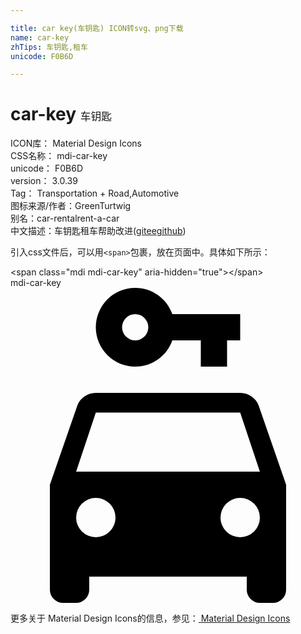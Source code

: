 ```yaml
---

title: car key(车钥匙) ICON转svg、png下载
name: car-key
zhTips: 车钥匙,租车
unicode: F0B6D

---
```


# car-key  <small style="font-size: 60%;font-weight: 100">车钥匙</small>


<div class="detail-page">
<p>
<span>
ICON库：
<span class="badge-secondary badge">Material Design Icons</span> 
</span>
<br/>
<span>
CSS名称：
<span class="badge-secondary badge">mdi-car-key</span> 
</span>
<br/>
<span>
unicode：
<span class="badge-secondary badge">F0B6D</span> 
</span>
<br/>
<span>
version：
<span class="badge-secondary badge">3.0.39</span> 
</span>
<br/>
<span>Tag：
<span class="badge-light badge">Transportation + Road,Automotive</span>
</span>
<br/>
<span>图标来源/作者：<span class="badge-light badge">GreenTurtwig</span></span> 
<br/>
<span>别名：<span class="badge-light badge">car-rental</span><span class="badge-light badge">rent-a-car</span></span><br/><span class="zh-detail">中文描述：<span class="badge-primary badge">车钥匙</span><span class="badge-primary badge">租车</span><span class="help-link"><span>帮助改进</span>(<a href="https://gitee.com/liuwave/icon-helper/edit/master/json/material/car-key.json" target="_blank" rel="noopener noreferrer">gitee</a><a href="https://github.com/liuwave/icon-helper/edit/master/json/material/car-key.json" target="_blank" rel="noopener noreferrer">github</a></span>)</span><br/>
</p>
</div>
<div class="alert alert-dark">
  <i class="mdi mdi-car-key mdi-48px"></i>
  <i class="mdi mdi-car-key mdi-36px"></i>
  <i class="mdi mdi-car-key mdi-24px"></i>
  <i class="mdi mdi-car-key mdi-18px"></i>
</div>
<div>
  <p>引入css文件后，可以用<code>&lt;span&gt;</code>包裹，放在页面中。具体如下所示：    
  </p>
  <div class="alert alert-primary" style="font-size: 14px">
    &lt;span class="mdi mdi-car-key" aria-hidden="true"&gt;&lt;/span&gt;
    <copy-btn content='<span class="mdi mdi-car-key" aria-hidden="true"></span>'></copy-btn>
  </div>
  <div class="alert alert-secondary">
    <i class="mdi mdi-car-key"
    style="font-size: 24px"
    aria-hidden="true"></i> mdi-car-key
    <copy-btn content="mdi-car-key" btn-title="复制图标名称"></copy-btn>
  </div>
</div>
<div id="svg" class="svg-wrap">
<svg xmlns="http://www.w3.org/2000/svg" viewBox="0 0 24 24"><path d="M9.5,0A3,3 0 0,0 6.5,3A3,3 0 0,0 9.5,6C10.81,6 11.92,5.17 12.33,4H14.5V6H16.5V4H17.5V2H12.33C11.92,0.83 10.81,0 9.5,0M9.5,2A1,1 0 0,1 10.5,3A1,1 0 0,1 9.5,4A1,1 0 0,1 8.5,3A1,1 0 0,1 9.5,2M6.5,8C5.84,8 5.28,8.42 5.08,9L3,15V23A1,1 0 0,0 4,24H5A1,1 0 0,0 6,23V22H18V23A1,1 0 0,0 19,24H20A1,1 0 0,0 21,23V15L18.92,9C18.72,8.42 18.16,8 17.5,8H6.5M6.5,9.5H17.5L19,14H5L6.5,9.5M6.5,16A1.5,1.5 0 0,1 8,17.5A1.5,1.5 0 0,1 6.5,19A1.5,1.5 0 0,1 5,17.5A1.5,1.5 0 0,1 6.5,16M17.5,16A1.5,1.5 0 0,1 19,17.5A1.5,1.5 0 0,1 17.5,19A1.5,1.5 0 0,1 16,17.5A1.5,1.5 0 0,1 17.5,16Z" /></svg>
</div>
<detail full-name='mdi-car-key'></detail>
    
<div><p>更多关于 Material Design Icons的信息，参见：<a target="_blank" href="https://iconhelper.cn/material.html"> Material Design Icons</a>
</p></div>
